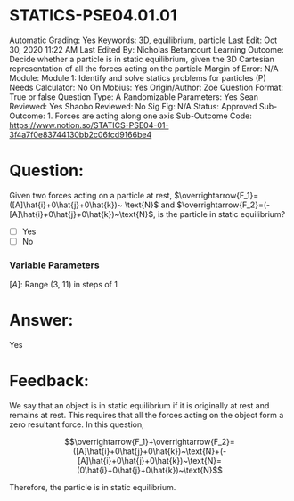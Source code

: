 # STATICS-PSE04.01.01

Automatic Grading: Yes
Keywords: 3D, equilibrium, particle
Last Edit: Oct 30, 2020 11:22 AM
Last Edited By: Nicholas Betancourt
Learning Outcome: Decide whether a particle is in static equilibrium, given the 3D Cartesian representation of all the forces acting on the particle
Margin of Error: N/A
Module: Module 1: Identify and solve statics problems for particles (P)
Needs Calculator: No
On Mobius: Yes
Origin/Author: Zoe
Question Format: True or false
Question Type: A
Randomizable Parameters: Yes
Sean Reviewed: Yes
Shaobo Reviewed: No
Sig Fig: N/A
Status: Approved
Sub-Outcome: 1. Forces are acting along one axis
Sub-Outcome Code: https://www.notion.so/STATICS-PSE04-01-3f4a7f0e83744130bb2c06fcd9166be4

# Question:

Given two forces acting on a particle at rest, $\overrightarrow{F_1}=([A]\hat{i}+0\hat{j}+0\hat{k})~ \text{N}$ and $\overrightarrow{F_2}=(-[A]\hat{i}+0\hat{j}+0\hat{k})~\text{N}$, is the particle in static equilibrium?

- [ ]  Yes
- [ ]  No

### Variable Parameters

$[A]:$ Range (3, 11) in steps of 1

# Answer:

Yes

# Feedback:

We say that an object is in static equilibrium if it is originally at rest and remains at rest. This requires that all the forces acting on the object form a zero resultant force. In this question, 

$$\overrightarrow{F_1}+\overrightarrow{F_2}=([A]\hat{i}+0\hat{j}+0\hat{k})~\text{N}+(-[A]\hat{i}+0\hat{j}+0\hat{k})~\text{N}=(0\hat{i}+0\hat{j}+0\hat{k})~\text{N}$$

Therefore, the particle is in static equilibrium.